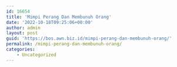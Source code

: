 ```yaml
---
id: 16654
title: 'Mimpi Perang Dan Membunuh Orang'
date: '2022-10-18T09:25:06+00:00'
author: admin
layout: post
guid: 'https://bos.awn.biz.id/mimpi-perang-dan-membunuh-orang/'
permalink: /mimpi-perang-dan-membunuh-orang/
categories:
    - Uncategorized
---
```


